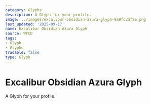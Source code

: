 ```yaml
---
category: Glyphs
description: A Glyph for your profile.
image: ../images/excalibur-obsidian-azura-glyph-9a9fc2df2e.png
last_updated: '2025-09-17'
name: Excalibur Obsidian Azura Glyph
source: WFCD
tags:
- Glyph
- Glyphs
tradable: false
type: Glyph
---
```


# Excalibur Obsidian Azura Glyph

A Glyph for your profile.

